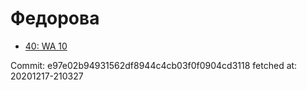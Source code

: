 # Федорова
- [40: WA 10](40.md)

Commit: e97e02b94931562df8944c4cb03f0f0904cd3118
 fetched at: 20201217-210327
